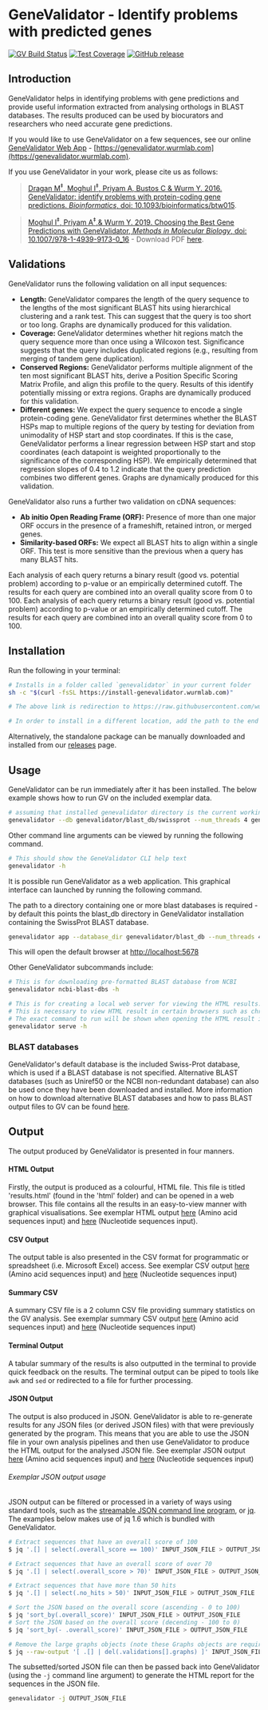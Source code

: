 # GeneValidator - Identify problems with predicted genes
[![GV Build Status](https://github.com/wurmlab/genevalidator/actions/workflows/GeneValidator.yml/badge.svg)](https://github.com/wurmlab/genevalidator/actions/workflows/GeneValidator.yml)
[![Test Coverage](https://api.codeclimate.com/v1/badges/4ce7a69c119e3113826d/test_coverage)](https://codeclimate.com/github/wurmlab/GeneValidator/test_coverage)
[![GitHub release](https://img.shields.io/github/release/wurmlab/genevalidator.svg)](https://github.com/wurmlab/genevalidator/releases/latest)

## Introduction

GeneValidator helps in identifying problems with gene predictions and provide useful information extracted from analysing orthologs in BLAST databases. The results produced can be used by biocurators and researchers who need accurate gene predictions.

If you would like to use GeneValidator on a few sequences, see our online [GeneValidator Web App](https://genevalidator.wurmlab.com) - [https://genevalidator.wurmlab.com](https://genevalidator.wurmlab.com).

If you use GeneValidator in your work, please cite us as follows:

> [Dragan M<sup>&Dagger;</sup>, Moghul I<sup>&Dagger;</sup>, Priyam A, Bustos C & Wurm Y. 2016. GeneValidator: identify problems with protein-coding gene predictions. <em>Bioinformatics</em>, doi: 10.1093/bioinformatics/btw015](https://academic.oup.com/bioinformatics/article/32/10/1559/1742817/GeneValidator-identify-problems-with-protein).

> [Moghul I<sup>&Dagger;</sup>, Priyam A<sup>&Dagger;</sup>,& Wurm Y. 2019.  Choosing the Best Gene Predictions with GeneValidator, <em>Methods in Molecular Biology</em>, doi: 10.1007/978-1-4939-9173-0_16](https://link.springer.com/protocol/10.1007/978-1-4939-9173-0_16) - Download PDF [here](https://wurmlab.github.io/publications/2019_choosing_the_best_gene_predictions.pdf).

## Validations

GeneValidator runs the following validation on all input sequences:

- **Length:** GeneValidator compares the length of the query sequence to the lengths of the most significant BLAST hits using hierarchical clustering and a rank test. This can suggest that the query is too short or too long. Graphs are dynamically produced for this validation.
- **Coverage:** GeneValidator determines whether hit regions match the query sequence more than once using a Wilcoxon test. Significance suggests that the query includes duplicated regions (e.g., resulting from merging of tandem gene duplication).
- **Conserved Regions:** GeneValidator performs multiple alignment of the ten most significant BLAST hits, derive a Position Specific Scoring Matrix Profile, and align this profile to the query. Results of this identify potentially missing or extra regions. Graphs are dynamically produced for this validation.
- **Different genes:** We expect the query sequence to encode a single protein-coding gene. GeneValidator first determines whether the BLAST HSPs map to multiple regions of the query by testing for deviation from unimodality of HSP start and stop coordinates. If this is the case, GeneValidator performs a linear regression between HSP start and stop coordinates (each datapoint is weighted proportionally to the significance of the corresponding HSP). We empirically determined that regression slopes of 0.4 to 1.2 indicate that the query prediction combines two different genes. Graphs are dynamically produced for this validation.

GeneValidator also runs a further two validation on cDNA sequences:

- **Ab initio Open Reading Frame (ORF):** Presence of more than one major ORF occurs in the presence of a frameshift, retained intron, or merged genes.
- **Similarity-based ORFs:** We expect all BLAST hits to align within a single ORF. This test is more sensitive than the previous when a query has many BLAST hits.

Each analysis of each query returns a binary result (good vs. potential problem) according to p-value or an empirically determined cutoff. The results for each query are combined into an overall quality score from 0 to 100. Each analysis of each query returns a binary result (good vs. potential problem) according to p-value or an empirically determined cutoff. The results for each query are combined into an overall quality score from 0 to 100.

## Installation

Run the following in your terminal:

```bash
# Installs in a folder called `genevalidator` in your current folder
sh -c "$(curl -fsSL https://install-genevalidator.wurmlab.com)"

# The above link is redirection to https://raw.githubusercontent.com/wurmlab/genevalidator/master/install.sh

# In order to install in a different location, add the path to the end of the above command
```

Alternatively, the standalone package can be manually downloaded and installed from our [releases](https://github.com/wurmlab/genevalidator/releases/latest) page.

## Usage

GeneValidator can be run immediately after it has been installed. The below example shows how to run GV on the included exemplar data.

```bash
# assuming that installed genevalidator directory is the current working directory
genevalidator --db genevalidator/blast_db/swissprot --num_threads 4 genevalidator/exemplar_data/protein_data.fa
```

Other command line arguments can be viewed by running the following command.

```bash
# This should show the GeneValidator CLI help text
genevalidator -h
```

It is possible run GeneValidator as a web application. This graphical interface can launched by running the following command.

The path to a directory containing one or more blast databases is required - by default this points the blast_db directory in GeneValidator installation containing the SwissProt BLAST database.

```bash
genevalidator app --database_dir genevalidator/blast_db --num_threads 4
```

This will open the default browser at [http://localhost:5678](http://localhost:5678)

Other GeneValidator subcommands include:

```bash
# This is for downloading pre-formatted BLAST database from NCBI
genevalidator ncbi-blast-dbs -h

# This is for creating a local web server for viewing the HTML results.
# This is necessary to view HTML result in certain browsers such as chrome.
# The exact command to run will be shown when opening the HTML result in a browser.
genevalidator serve -h
```

### BLAST databases

GeneValidator's default database is the included Swiss-Prot database, which is used if a BLAST database is not specified. Alternative BLAST databases (such as Uniref50 or the NCBI non-redundant database) can also be used once they have been downloaded and installed. More information on how to download alternative BLAST databases and how to pass BLAST output files to GV can be found [here](https://github.com/wurmlab/genevalidator/wiki/Setting-Up-BLAST-Databases).

## Output

The output produced by GeneValidator is presented in four manners.

#### HTML Output

Firstly, the output is produced as a colourful, HTML file. This file is titled 'results.html' (found in the 'html' folder) and can be opened in a web browser. This file contains all the results in an easy-to-view manner with graphical visualisations. See exemplar HTML output [here](https://wurmlab.github.io/tools/genevalidator/exemplar_data/protein_input/protein_query_results) (Amino acid sequences input) and [here](https://wurmlab.github.io/tools/genevalidator/exemplar_data/genetic_input/genetic_query_results) (Nucleotide sequences input).

#### CSV Output

The output table is also presented in the CSV format for programmatic or spreadsheet (i.e. Microsoft Excel) access. See exemplar CSV output [here](https://wurmlab.github.io/tools/genevalidator/exemplar_data/protein_input/protein_query_results.csv) (Amino acid sequences input) and [here](https://wurmlab.github.io/tools/genevalidator/exemplar_data/genetic_input/genetic_query_results.csv) (Nucleotide sequences input)

#### Summary CSV

A summary CSV file is a 2 column CSV file providing summary statistics on the GV analysis. See exemplar summary CSV output [here](https://wurmlab.github.io/tools/genevalidator/exemplar_data/protein_input/protein_query_summary.csv) (Amino acid sequences input) and [here](https://wurmlab.github.io/tools/genevalidator/exemplar_data/genetic_input/genetic_query_summary.csv) (Nucleotide sequences input)

#### Terminal Output

A tabular summary of the results is also outputted in the terminal to provide quick feedback on the results. The terminal output can be piped to tools like `awk` and `sed` or redirected to a file for further processing.

#### JSON Output

The output is also produced in JSON. GeneValidator is able to re-generate results for any JSON files (or derived JSON files) with that were previously generated by the program. This means that you are able to use the JSON file in your own analysis pipelines and then use GeneValidator to produce the HTML output for the analysed JSON file. See exemplar JSON output [here](https://wurmlab.github.io/tools/genevalidator/exemplar_data/protein_input/protein_query_results.json) (Amino acid sequences input) and [here](https://wurmlab.github.io/tools/genevalidator/exemplar_data/genetic_input/genetic_query_results.json) (Nucleotide sequences input)

###### Exemplar JSON output usage

JSON output can be filtered or processed in a variety of ways using standard tools, such as the [streamable JSON command line program](http://trentm.com/json/), or [jq](https://stedolan.github.io/jq/). The examples below makes use of jq 1.6 which is bundled with GeneValidator.

```bash
# Extract sequences that have an overall score of 100
$ jq '.[] | select(.overall_score == 100)' INPUT_JSON_FILE > OUTPUT_JSON_FILE

# Extract sequences that have an overall score of over 70
$ jq '.[] | select(.overall_score > 70)' INPUT_JSON_FILE > OUTPUT_JSON_FILE

# Extract sequences that have more than 50 hits
$ jq '.[] | select(.no_hits > 50)' INPUT_JSON_FILE > OUTPUT_JSON_FILE

# Sort the JSON based on the overall score (ascending - 0 to 100)
$ jq 'sort_by(.overall_score)' INPUT_JSON_FILE > OUTPUT_JSON_FILE
# Sort the JSON based on the overall score (decending - 100 to 0)
$ jq 'sort_by(- .overall_score)' INPUT_JSON_FILE > OUTPUT_JSON_FILE

# Remove the large graphs objects (note these Graphs objects are required if you wish to pass the json back into GV using the `-j` option - see below)
$ jq --raw-output '[ .[] | del(.validations[].graphs) ]' INPUT_JSON_FILE > OUTPUT_JSON_FILE
```

The subsetted/sorted JSON file can then be passed back into GeneValidator (using the `-j` command line argument) to generate the HTML report for the sequences in the JSON file.

```bash
genevalidator -j OUTPUT_JSON_FILE
```
